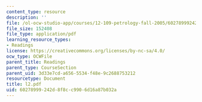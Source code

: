 ```yaml
---
content_type: resource
description: ''
file: /ol-ocw-studio-app/courses/12-109-petrology-fall-2005/60278999242d8f8cc9906d16a87b032a_l2.pdf
file_size: 152408
file_type: application/pdf
learning_resource_types:
- Readings
license: https://creativecommons.org/licenses/by-nc-sa/4.0/
ocw_type: OCWFile
parent_title: Readings
parent_type: CourseSection
parent_uid: 3d33e7cd-a656-5534-f48e-9c2688753212
resourcetype: Document
title: l2.pdf
uid: 60278999-242d-8f8c-c990-6d16a87b032a
---
```

